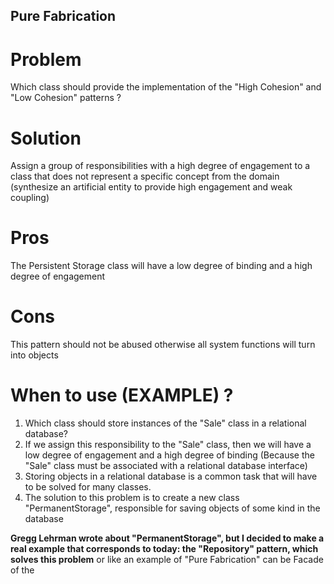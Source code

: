 ## Pure Fabrication

# Problem
Which class should provide the implementation of the "High Cohesion" and "Low Cohesion" patterns ?

# Solution
Assign a group of responsibilities with a high degree of engagement to a class that does not represent a specific concept from the domain (synthesize an artificial entity to provide high engagement and weak coupling)

# Pros
The Persistent Storage class will have a low degree of binding and a high degree of engagement

# Cons
This pattern should not be abused otherwise all system functions will turn into objects

# When to use (EXAMPLE) ?
1. Which class should store instances of the "Sale" class in a relational database?
2. If we assign this responsibility to the "Sale" class, then we will have a low degree of engagement and a high degree of binding (Because the "Sale" class must be associated with a relational database interface)
3. Storing objects in a relational database is a common task that will have to be solved for many classes.
4. The solution to this problem is to create a new class "PermanentStorage", responsible for saving objects of some kind in the database

**Gregg Lehrman wrote about "PermanentStorage", but I decided to make a real example that corresponds to today: the "Repository" pattern, which solves this problem** or like an example of "Pure Fabrication" can be Facade of the